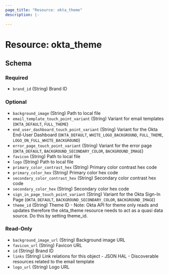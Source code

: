 ```yaml
---
page_title: "Resource: okta_theme"
description: |-
  
---
```


# Resource: okta_theme





<!-- schema generated by tfplugindocs -->
## Schema

### Required

- `brand_id` (String) Brand ID

### Optional

- `background_image` (String) Path to local file
- `email_template_touch_point_variant` (String) Variant for email templates (`OKTA_DEFAULT`, `FULL_THEME`)
- `end_user_dashboard_touch_point_variant` (String) Variant for the Okta End-User Dashboard (`OKTA_DEFAULT`, `WHITE_LOGO_BACKGROUND`, `FULL_THEME`, `LOGO_ON_FULL_WHITE_BACKGROUND`)
- `error_page_touch_point_variant` (String) Variant for the error page (`OKTA_DEFAULT`, `BACKGROUND_SECONDARY_COLOR`, `BACKGROUND_IMAGE`)
- `favicon` (String) Path to local file
- `logo` (String) Path to local file
- `primary_color_contrast_hex` (String) Primary color contrast hex code
- `primary_color_hex` (String) Primary color hex code
- `secondary_color_contrast_hex` (String) Secondary color contrast hex code
- `secondary_color_hex` (String) Secondary color hex code
- `sign_in_page_touch_point_variant` (String) Variant for the Okta Sign-In Page (`OKTA_DEFAULT`, `BACKGROUND_SECONDARY_COLOR`, `BACKGROUND_IMAGE`)
- `theme_id` (String) Theme ID - Note: Okta API for theme only reads and updates therefore the okta_theme resource needs to act as a quasi data source. Do this by setting theme_id.

### Read-Only

- `background_image_url` (String) Background image URL
- `favicon_url` (String) Favicon URL
- `id` (String) Brand ID
- `links` (String) Link relations for this object - JSON HAL - Discoverable resources related to the email template
- `logo_url` (String) Logo URL


